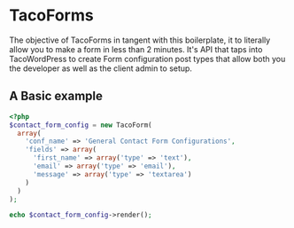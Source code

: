 # TacoForms

The objective of TacoForms in tangent with this boilerplate, it to literally allow you to make a form in less than 2 minutes. It's API that taps into TacoWordPress to create Form configuration post types that allow both you the developer as well as the client admin to setup.

## A Basic example
```php
<?php
$contact_form_config = new TacoForm(
  array(
    'conf_name' => 'General Contact Form Configurations',
    'fields' => array(
      'first_name' => array('type' => 'text'),
      'email' => array('type' => 'email'),
      'message' => array('type' => 'textarea')
    )
  )
);

echo $contact_form_config->render();
```
